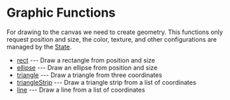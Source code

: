 # Graphic Functions

For drawing to the canvas we need to create geometry.
This functions only request position and size,
the color, texture, and other configurations are managed by the [State](#state).

- [rect](./rect.md) --- Draw a rectangle from position and size
- [ellipse](./ellipse.md) --- Draw an ellipse from position and size
- [triangle](./triangle.md) --- Draw a triangle from three coordinates
- [triangleStrip](./triangle-strip.md) --- Draw a triangle strip from a list of coordinates
- [line](./line.md) --- Draw a line from a list of coordinates